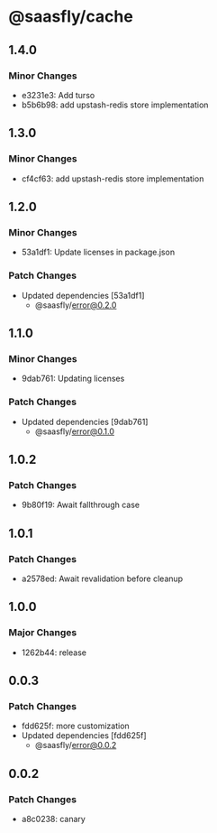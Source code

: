 # @saasfly/cache

## 1.4.0

### Minor Changes

- e3231e3: Add turso
- b5b6b98: add upstash-redis store implementation

## 1.3.0

### Minor Changes

- cf4cf63: add upstash-redis store implementation

## 1.2.0

### Minor Changes

- 53a1df1: Update licenses in package.json

### Patch Changes

- Updated dependencies [53a1df1]
  - @saasfly/error@0.2.0

## 1.1.0

### Minor Changes

- 9dab761: Updating licenses

### Patch Changes

- Updated dependencies [9dab761]
  - @saasfly/error@0.1.0

## 1.0.2

### Patch Changes

- 9b80f19: Await fallthrough case

## 1.0.1

### Patch Changes

- a2578ed: Await revalidation before cleanup

## 1.0.0

### Major Changes

- 1262b44: release

## 0.0.3

### Patch Changes

- fdd625f: more customization
- Updated dependencies [fdd625f]
  - @saasfly/error@0.0.2

## 0.0.2

### Patch Changes

- a8c0238: canary
